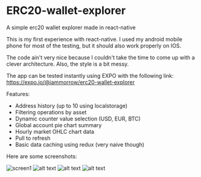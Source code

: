 # ERC20-wallet-explorer
A simple erc20 wallet explorer made in react-native

This is my first experience with react-native. I used my android mobile phone for most of the testing, but it should also work properly on IOS.

The code ain't very nice because I couldn't take the time to come up with a clever architecture. Also, the style is a bit messy.

The app can be tested instantly using EXPO with the following link: https://expo.io/@iammorrow/erc20-wallet-explorer

Features:
  - Address history (up to 10 using localstorage)
  - Filtering operations by asset
  - Dynamic counter value selection (USD, EUR, BTC)
  - Global account pie chart summary
  - Hourly market OHLC chart data
  - Pull to refresh
  - Basic data caching using redux (very naive though)

Here are some screenshots: 

![screen1](https://i.ibb.co/dpNsnzc/app1.jpg)
![alt text](https://i.ibb.co/Jx8W72H/app2.jpg)
![alt text](https://i.ibb.co/MCjmTQ4/app3.jpg)
![alt text](https://i.ibb.co/Sn7Q59Z/app4.jpg)
